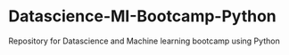 # Datascience-MI-Bootcamp-Python
Repository for Datascience and Machine learning bootcamp using Python
